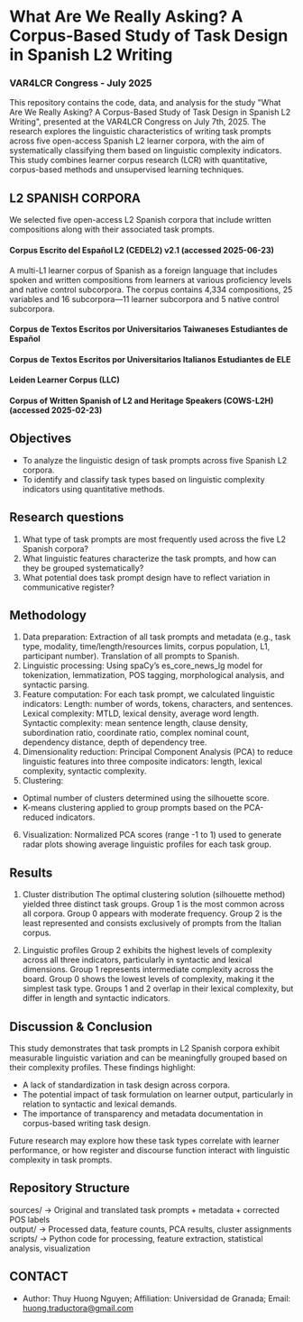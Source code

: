 # What Are We Really Asking? A Corpus-Based Study of Task Design in Spanish L2 Writing 
### VAR4LCR Congress - July 2025
This repository contains the code, data, and analysis for the study "What Are We Really Asking? A Corpus-Based Study of Task Design in Spanish L2 Writing", presented at the VAR4LCR Congress on July 7th, 2025. The research explores the linguistic characteristics of writing task prompts across five open-access Spanish L2 learner corpora, with the aim of systematically classifying them based on linguistic complexity indicators. This study combines learner corpus research (LCR) with quantitative, corpus-based methods and unsupervised learning techniques. 
  
## L2 SPANISH CORPORA
We selected five open-access L2 Spanish corpora that include written compositions along with their associated task prompts.
#### Corpus Escrito del Español L2 (CEDEL2) v2.1 (accessed 2025-06-23)
A multi-L1 learner corpus of Spanish as a foreign language that includes spoken and written compositions from learners at various proficiency levels and native control subcorpora. The corpus contains 4,334 compositions, 25 variables and 16 subcorpora—11 learner subcorpora and 5 native control subcorpora. 
#### Corpus de Textos Escritos por Universitarios Taiwaneses Estudiantes de Español

#### Corpus de Textos Escritos por Universitarios Italianos Estudiantes de ELE

#### Leiden Learner Corpus (LLC)

#### Corpus of Written Spanish of L2 and Heritage Speakers (COWS-L2H) (accessed 2025-02-23)

## Objectives
- To analyze the linguistic design of task prompts across five Spanish L2 corpora.
- To identify and classify task types based on linguistic complexity indicators using quantitative methods.

## Research questions
1. What type of task prompts are most frequently used across the five L2 Spanish corpora?
2. What linguistic features characterize the task prompts, and how can they be grouped systematically? 
3. What potential does task prompt design have to reflect variation in communicative register?

## Methodology
1. Data preparation: Extraction of all task prompts and metadata (e.g., task type, modality, time/length/resources limits, corpus population, L1, participant number). Translation of all prompts to Spanish.
2. Linguistic processing: Using spaCy’s es_core_news_lg model for tokenization, lemmatization, POS tagging, morphological analysis, and syntactic parsing.
3. Feature computation: For each task prompt, we calculated linguistic indicators:
Length: number of words, tokens, characters, and sentences.
Lexical complexity: MTLD, lexical density, average word length.
Syntactic complexity: mean sentence length, clause density, subordination ratio, coordinate ratio, complex nominal count, dependency distance, depth of dependency tree.
4. Dimensionality reduction: Principal Component Analysis (PCA) to reduce linguistic features into three composite indicators: length, lexical complexity, syntactic complexity.
5. Clustering:
- Optimal number of clusters determined using the silhouette score.
- K-means clustering applied to group prompts based on the PCA-reduced indicators.
6. Visualization: Normalized PCA scores (range -1 to 1) used to generate radar plots showing average linguistic profiles for each task group.

## Results
1. Cluster distribution
The optimal clustering solution (silhouette method) yielded three distinct task groups.
Group 1 is the most common across all corpora.
Group 0 appears with moderate frequency.
Group 2 is the least represented and consists exclusively of prompts from the Italian corpus.

2. Linguistic profiles
Group 2 exhibits the highest levels of complexity across all three indicators, particularly in syntactic and lexical dimensions.
Group 1 represents intermediate complexity across the board.
Group 0 shows the lowest levels of complexity, making it the simplest task type.
Groups 1 and 2 overlap in their lexical complexity, but differ in length and syntactic indicators.

## Discussion & Conclusion
This study demonstrates that task prompts in L2 Spanish corpora exhibit measurable linguistic variation and can be meaningfully grouped based on their complexity profiles. These findings highlight:
- A lack of standardization in task design across corpora.
- The potential impact of task formulation on learner output, particularly in relation to syntactic and lexical demands.
- The importance of transparency and metadata documentation in corpus-based writing task design.

Future research may explore how these task types correlate with learner performance, or how register and discourse function interact with linguistic complexity in task prompts.

## Repository Structure
sources/    → Original and translated task prompts + metadata + corrected POS labels  
output/     → Processed data, feature counts, PCA results, cluster assignments  
scripts/    → Python code for processing, feature extraction, statistical analysis, visualization  

## CONTACT
- Author: Thuy Huong Nguyen; 
Affiliation: Universidad de Granada;
Email: huong.traductora@gmail.com
